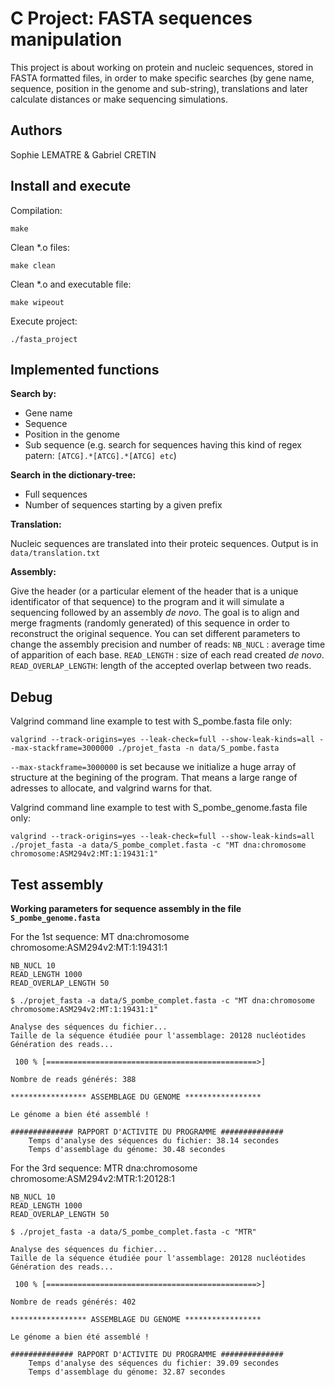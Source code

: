 # C Project: FASTA sequences manipulation

This project is about working on protein and nucleic sequences, stored in FASTA formatted files, in order to make specific searches (by gene name, sequence, position in the genome and sub-string), translations and later calculate distances or make sequencing simulations.

## Authors

Sophie LEMATRE & Gabriel CRETIN

## Install and execute

Compilation:

`make`

Clean *.o files:

`make clean`

Clean *.o and executable file:

`make wipeout`

Execute project:

`./fasta_project`

## Implemented functions

**Search by:**

- Gene name
- Sequence
- Position in the genome
- Sub sequence (e.g. search for sequences having this kind of regex patern: `[ATCG].*[ATCG].*[ATCG] etc`)

**Search in the dictionary-tree:**

- Full sequences
- Number of sequences starting by a given prefix

**Translation:**

Nucleic sequences are translated into their proteic sequences. Output is in `data/translation.txt`

**Assembly:**

Give the header (or a particular element of the header that is a unique identificator of that sequence) to the program and it will simulate a sequencing followed by an assembly *de novo*.
The goal is to align and merge fragments (randomly generated) of this sequence in order to reconstruct the original sequence.
You can set different parameters to change the assembly precision and number of reads:
`NB_NUCL` : average time of apparition of each base.
`READ_LENGTH` : size of each read created *de novo*.
`READ_OVERLAP_LENGTH`: length of the accepted overlap between two reads.


## Debug

Valgrind command line example to test with S_pombe.fasta file only:

`valgrind --track-origins=yes --leak-check=full --show-leak-kinds=all --max-stackframe=3000000 ./projet_fasta -n data/S_pombe.fasta`

`--max-stackframe=3000000` is set because we initialize a huge array of structure at the begining of the program.
That means a large range of adresses to allocate, and valgrind warns for that.

Valgrind command line example to test with S_pombe_genome.fasta file only:

`valgrind --track-origins=yes --leak-check=full --show-leak-kinds=all ./projet_fasta -a data/S_pombe_complet.fasta -c "MT dna:chromosome chromosome:ASM294v2:MT:1:19431:1"`

## Test assembly

**Working parameters for sequence assembly in the file `S_pombe_genome.fasta`**

For the 1st sequence: MT dna:chromosome chromosome:ASM294v2:MT:1:19431:1

    NB_NUCL 10
    READ_LENGTH 1000
    READ_OVERLAP_LENGTH 50

    $ ./projet_fasta -a data/S_pombe_complet.fasta -c "MT dna:chromosome chromosome:ASM294v2:MT:1:19431:1"

    Analyse des séquences du fichier...
    Taille de la séquence étudiée pour l'assemblage: 20128 nucléotides
    Génération des reads...

     100 % [===============================================>]

    Nombre de reads générés: 388

    ***************** ASSEMBLAGE DU GENOME *****************

    Le génome a bien été assemblé !

    ############## RAPPORT D'ACTIVITE DU PROGRAMME ##############
    	Temps d'analyse des séquences du fichier: 38.14 secondes
    	Temps d'assemblage du génome: 30.48 secondes


For the 3rd sequence: MTR dna:chromosome chromosome:ASM294v2:MTR:1:20128:1

    NB_NUCL 10
    READ_LENGTH 1000
    READ_OVERLAP_LENGTH 50

    $ ./projet_fasta -a data/S_pombe_complet.fasta -c "MTR"

    Analyse des séquences du fichier...
    Taille de la séquence étudiée pour l'assemblage: 20128 nucléotides
    Génération des reads...

     100 % [===============================================>]

    Nombre de reads générés: 402

    ***************** ASSEMBLAGE DU GENOME *****************

    Le génome a bien été assemblé !

    ############## RAPPORT D'ACTIVITE DU PROGRAMME ##############
    	Temps d'analyse des séquences du fichier: 39.09 secondes
    	Temps d'assemblage du génome: 32.87 secondes
